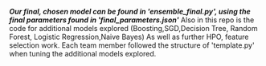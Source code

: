 
***Our final, chosen model can be found in 'ensemble_final.py', using the final parameters found in 'final_parameters.json'***
Also in this repo is the code for additional models explored (Boosting,SGD,Decision Tree, Random Forest, Logistic Regression,Naive Bayes)
As well as further HPO, feature selection work.
Each team member followed the structure of 'template.py' when tuning the additional models explored. 

